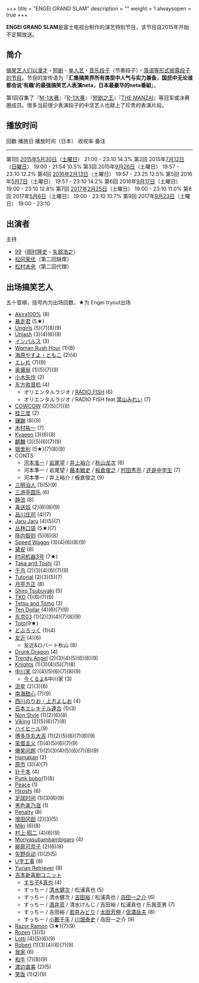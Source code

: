 +++
title = "ENGEI GRAND SLAM"
description = ""
weight = 1
alwaysopen = true
+++

**ENGEI GRAND SLAM**是富士电视台制作的演艺特别节目，该节目自2015年开始不定期放送。

简介
----

[搞笑艺人们以](搞笑艺人 "wikilink")[漫才](漫才 "wikilink")・[短剧](短剧 "wikilink")・[单人艺](单人艺 "wikilink")・[音乐段子](音乐 "wikilink")（节奏段子）・[落语等形式披露段子的节目](落语 "wikilink")。节目的宣传语为「**汇集搞笑界所有类型中人气与实力兼备，国民中无论谁都会说‘有趣’的最强搞笑艺人表演neta，日本最豪华的neta番組**」。

第1回召集了『[M-1大赛](M1大赛 "wikilink")』『[R-1大赛](R1大赛 "wikilink")』『[短剧之王](短剧之王 "wikilink")』『[THE
MANZAI](THE_MANZAI "wikilink")』等冠军或决赛圈成员。很多当前很少表演段子的中坚艺人也献上了珍贵的表演片段。

播放时间
--------

  回数    播放日                                                                                    播放时间（日本）   收视率   备注
  ------- ----------------------------------------------------------------------------------------- ------------------ -------- ------
  第1回   [2015年](2015年 "wikilink")[5月30日](5月30日 "wikilink")（[土曜日](土曜日 "wikilink")）   21:00 - 23:10      14.3%
  第2回   2015年[7月12日](7月12日 "wikilink")（[日曜日](日曜日 "wikilink")）                        19:00 - 21:54      10.5%
  第3回   2015年[9月26日](9月26日 "wikilink")（土曜日）                                             19:57 - 23:10      12.2%
  第4回   [2016年](2016年 "wikilink")[2月13日](2月13日 "wikilink")（土曜日）                        19:57 - 23:25      12.5%
  第5回   2016年[5月7日](5月7日 "wikilink")（土曜日）                                               19:57 - 23:10      14.2%
  第6回   2016年[9月17日](9月17日 "wikilink")（土曜日）                                             19:00 - 23:10      12.8%
  第7回   [2017年](2017年 "wikilink")[2月25日](2月25日 "wikilink")（土曜日）                        19:00 - 23:10      11.0%
  第8回   2017年[5月6日](5月6日 "wikilink")（土曜日）                                               19:00 - 23:10      10.7%
  第9回   2017年[9月23日](9月23日 "wikilink")（土曜日）                                             19:00 - 23:10

出演者
------

主持

-   [99](99 "wikilink")（[岡村隆史](岡村隆史 "wikilink")・[矢部浩之](矢部浩之 "wikilink")）
-   [松冈茉优](松冈茉优 "wikilink")（第二回缺席）
-   [松村未央](松村未央 "wikilink")（第二回代理）

出场搞笑艺人
------------

五十音順，括号内为出场回数，★为 Engei tryout出场

-   [Akira100%](Akira100% "wikilink") (8)
-   [暴走君](暴走君 "wikilink") (5★)
-   [Ungirls](Ungirls "wikilink") (5)(7)(8)(9)
-   [Unjash](Unjash "wikilink") (3)(4)(6)(8)
-   [インパルス](Impulse "wikilink") (3)
-   [Woman Rush Hour](Woman_Rush_Hour "wikilink") (1)(8)
-   [海原やすよ・ともこ](海原やすよ・ともこ "wikilink") (2)(4)
-   [エレ片](Elekata "wikilink") (7)(9)
-   [奥黛丽](奥黛丽 "wikilink") (1)(5)(7)(9)
-   [小木矢作](小木矢作 "wikilink") (2)
-   [东方收音机](东方收音机 "wikilink") (4)
    -   オリエンタルラジオ / [RADIO FISH](RADIO_FISH "wikilink") (6)
    -   オリエンタルラジオ / RADIO FISH
        feat.[當山みれい](當山みれい "wikilink") (7)
-   [COWCOW](COWCOW "wikilink") (2)(5)(7)(8)
-   [桂三度](桂三度 "wikilink") (2)
-   [镰鼬](镰鼬 "wikilink") (8)(9)
-   [木村祐一](木村祐一 "wikilink") (7)
-   [Kyaeen](Kyaeen "wikilink") (3)(6)(8)
-   [麒麟](麒麟 "wikilink") (3)(5)(6)(7)(9)
-   [银舍利](银舍利 "wikilink") (5★)(7)(8)(9)
-   CONTS
    -   [河本准一](河本准一 "wikilink") / [岩尾望](岩尾望 "wikilink") /
        [井上裕介](井上裕介 "wikilink") /
        [秋山龙次](秋山龙次 "wikilink") (6)
    -   河本準一 / 岩尾望 / [藤本敏史](藤本敏史 "wikilink") /
        [板倉俊之](板倉俊之 "wikilink") /
        [村田秀亮](三文鱼腩 "wikilink") /
        [还是中学生](还是中学生 "wikilink") (7)
    -   河本準一 / 井上裕介 / 板倉俊之 (9)
-   [三明治人](三明治人 "wikilink") (1)(5)(9)
-   [三游亭圆乐](三游亭圆乐 "wikilink") (6)
-   [静流](静流 "wikilink") (8)
-   [喜送奴](喜送奴 "wikilink") (2)(6)(8)(9)
-   [品川庄司](品川庄司 "wikilink") (4)(7)
-   [Jaru Jaru](Jaru_Jaru "wikilink") (4)(5)(7)
-   [丛林口袋](丛林口袋 "wikilink") (5★)(7)
-   [阵内智则](阵内智则 "wikilink") (5)(6)(8)
-   [Speed Wagon](Speed_Wagon "wikilink") (3)(4)(6)(8)(9)
-   [黛安](黛安 "wikilink") (8)
-   [时间机器3号](时间机器3号 "wikilink") (7★)
-   [Taka and Toshi](Taka_and_Toshi "wikilink") (2)
-   [千鸟](千鸟 "wikilink") (2)(3)(4)(6)(7)(9)
-   [Tutorial](Tutorial "wikilink") (2)(3)(5)(7)
-   [月亭方正](月亭方正 "wikilink") (8)
-   [Shiro Tsubuyaki](Shiro_Tsubuyaki "wikilink") (5)
-   [TKO](TKO "wikilink") (1)(6)(7)(9)
-   [Tetsu and Tomo](Tetsu_and_Tomo "wikilink") (2)
-   [Ten Dollar](Ten_Dollar "wikilink") (4)(6)(7)(9)
-   [东京03](东京03 "wikilink") (1)(2)(3)(4)(7)(8)(9)
-   [Toto](Toto "wikilink")(9★)
-   [どぶろっく](どぶろっく "wikilink") (1)(4)
-   [友近](友近 "wikilink") (4)(6)
    -   友近&ロバート秋山 (8)
-   [Drunk Dragon](Drunk_Dragon "wikilink") (4)
-   [Trendy Angel](Trendy_Angel "wikilink") (2)(3)(4)(5)(6)(8)(9)
-   [Knights](Knights "wikilink") (1)(3)(4)(5)(7)(8)
-   [中川家](中川家 "wikilink") (2)(4)(5)(6)(7)(8)(9)
    -   [今くるよ](今いくよ・くるよ "wikilink")&中川家 (3)
-   [流星](流星 "wikilink") (2)(3)(6)
-   [南海甜心](南海甜心 "wikilink") (7)(9)
-   [西川のりお・上方よしお](NORIO_YOSHIO "wikilink") (4)
-   [日本エレキテル連合](日本电器联合 "wikilink") (1)(3)
-   [Non Style](Non_Style "wikilink") (1)(2)(6)(8)
-   [Viking](Viking "wikilink") (2)(5)(6)(7)(8)
-   [ハイヒール](高跟鞋 "wikilink")(9)
-   [博多华丸大吉](博多华丸大吉 "wikilink") (1)(2)(5)(6)(7)(8)(9)
-   [笨蛋主义](笨蛋主义 "wikilink") (1)(4)(5)(6)(7)(9)
-   [爆笑问题](爆笑问题 "wikilink") (1)(2)(3)(4)(5)(6)(7)(8)(9)
-   [Hamakan](Hamakan "wikilink") (2)
-   [原市](原市 "wikilink") (3)(4)(7)
-   [针千本](针千本 "wikilink") (4)
-   [Punk bobo](Punk_bobo "wikilink")(1)(8)
-   [Peace](Peace "wikilink") (1)
-   [Hiroshi](Hiroshi "wikilink") (6)
-   [足球时间](足球时间 "wikilink") (1)(3)(6)(9)
-   [黑色美乃滋](黑色美乃滋 "wikilink") (1)
-   [Penalty](Penalty "wikilink") (8)
-   [增田冈田](增田冈田 "wikilink") (2)(3)(5)
-   [Miki](Miki "wikilink") (6)(8)
-   [村上 昭二](村上_昭二 "wikilink") (4)(6)(9)
-   [Moriyasubambambigaro](Moriyasubambambigaro "wikilink") (4)
-   [柳原可奈子](柳原可奈子 "wikilink") (2)(6)(8)
-   [矢野兵动](矢野兵动 "wikilink") (1)(2)(5)
-   [U字工事](U字工事 "wikilink") (8)
-   [Yurian Retriever](Yurian_Retriever "wikilink") (8)
-   [吉本新喜剧ユニット](吉本新喜剧 "wikilink")
    -   [すち子](Sutchiko "wikilink")&[真也](松浦真也 "wikilink") (4)
    -   すっちー / [清水健次](清水健次 "wikilink") / 松浦真也 (5)
    -   すっちー / 清水健次 / [吉田裕](吉田裕 "wikilink") / 松浦真也 /
        [岛田一之介](岛田一之介 "wikilink") (6)
    -   すっちー / [酒井蓝](酒井蓝 "wikilink") / 清水けんじ / 吉田裕 /
        松浦真也 / 乐我亚男 (7)
    -   すっちー / 吉田裕 / [若井みどり](若井小づえ・みどり "wikilink")
        / [太田芳伸](太田芳伸 "wikilink") /
        [信濃岳夫](信濃岳夫 "wikilink") (8)
    -   すっちー / [小籔千丰](小籔千丰 "wikilink") /
        [川畑泰史](川畑泰史 "wikilink") / 岛田一之介 (9)
-   [Razor Ramon](Razor_Ramon "wikilink") (3★)(7)(9)
-   [Rozen](Rozen "wikilink") (3)(5)
-   [Lotti](Lotti "wikilink") (4)(5)(6)(9)
-   [Robert](Robert "wikilink") (1)(3)(4)(6)(7)(9)
-   [我家](我家 "wikilink") (6)
-   [和牛](和牛 "wikilink") (7)(8)(9)
-   [渡边直美](渡边直美 "wikilink") (2)(5)
-   [笑饭](笑饭 "wikilink") (1)(2)(9)

